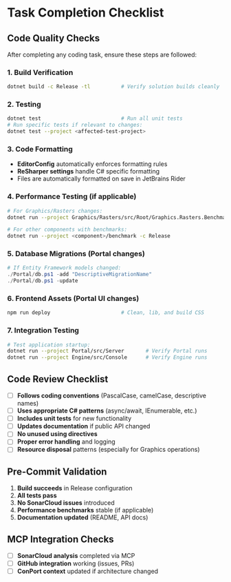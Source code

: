 # Task Completion Checklist

## Code Quality Checks
After completing any coding task, ensure these steps are followed:

### 1. Build Verification
```bash
dotnet build -c Release -tl          # Verify solution builds cleanly
```

### 2. Testing
```bash
dotnet test                          # Run all unit tests
# Run specific tests if relevant to changes:
dotnet test --project <affected-test-project>
```

### 3. Code Formatting
- **EditorConfig** automatically enforces formatting rules
- **ReSharper settings** handle C# specific formatting
- Files are automatically formatted on save in JetBrains Rider

### 4. Performance Testing (if applicable)
```bash
# For Graphics/Rasters changes:
dotnet run --project Graphics/Rasters/src/Root/Graphics.Rasters.Benchmarks -c Release

# For other components with benchmarks:
dotnet run --project <component>/benchmark -c Release
```

### 5. Database Migrations (Portal changes)
```powershell
# If Entity Framework models changed:
./Portal/db.ps1 -add "DescriptiveMigrationName"
./Portal/db.ps1 -update
```

### 6. Frontend Assets (Portal UI changes)
```bash
npm run deploy                       # Clean, lib, and build CSS
```

### 7. Integration Testing
```bash
# Test application startup:
dotnet run --project Portal/src/Server       # Verify Portal runs
dotnet run --project Engine/src/Console      # Verify Engine runs
```

## Code Review Checklist
- [ ] **Follows coding conventions** (PascalCase, camelCase, descriptive names)
- [ ] **Uses appropriate C# patterns** (async/await, IEnumerable<T>, etc.)
- [ ] **Includes unit tests** for new functionality
- [ ] **Updates documentation** if public API changed
- [ ] **No unused using directives**
- [ ] **Proper error handling** and logging
- [ ] **Resource disposal** patterns (especially for Graphics operations)

## Pre-Commit Validation
1. **Build succeeds** in Release configuration
2. **All tests pass**
3. **No SonarCloud issues** introduced
4. **Performance benchmarks** stable (if applicable)
5. **Documentation updated** (README, API docs)

## MCP Integration Checks
- [ ] **SonarCloud analysis** completed via MCP
- [ ] **GitHub integration** working (issues, PRs)
- [ ] **ConPort context** updated if architecture changed